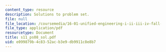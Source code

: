 ```yaml
---
content_type: resource
description: Solutions to problem set.
file: null
file_location: /coursemedia/16-01-unified-engineering-i-ii-iii-iv-fall-2005-spring-2006/e099879b4c8352acb3e9db9911c8e8b7_s11_ps08_sol.pdf
file_type: application/pdf
resourcetype: Document
title: s11_ps08_sol.pdf
uid: e099879b-4c83-52ac-b3e9-db9911c8e8b7
---
```

